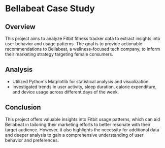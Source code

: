 # Bellabeat Case Study
## Overview
This project aims to analyze Fitbit fitness tracker data to extract insights into user behavior and usage patterns. The goal is to provide actionable recommendations to Bellabeat, a wellness-focused tech company, to inform their marketing strategy targeting female consumers.
## Analysis 
- Utilized Python's Matplotlib for statistical analysis and visualization.
- Investigated trends in user activity, sleep duration, calorie expenditure, and device usage across different days of the week.
## Conclusion 
This project offers valuable insights into Fitbit usage patterns, which can aid Bellabeat in tailoring their marketing efforts to better resonate with their target audience. However, it also highlights the necessity for additional data and deeper analysis to gain a comprehensive understanding of user behavior and preferences.

